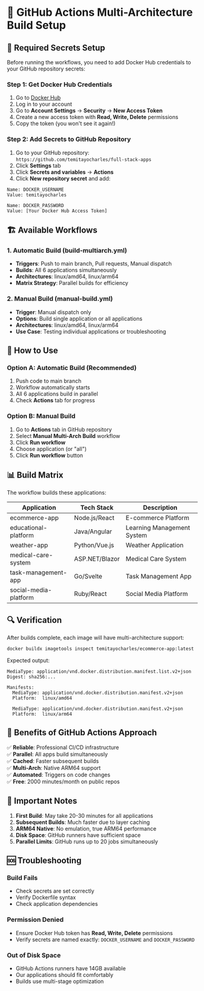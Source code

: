 # 🚀 GitHub Actions Multi-Architecture Build Setup

## 🔐 Required Secrets Setup

Before running the workflows, you need to add Docker Hub credentials to your GitHub repository secrets:

### Step 1: Get Docker Hub Credentials
1. Go to [Docker Hub](https://hub.docker.com/)
2. Log in to your account
3. Go to **Account Settings** → **Security** → **New Access Token**
4. Create a new access token with **Read, Write, Delete** permissions
5. Copy the token (you won't see it again!)

### Step 2: Add Secrets to GitHub Repository
1. Go to your GitHub repository: `https://github.com/temitayocharles/full-stack-apps`
2. Click **Settings** tab
3. Click **Secrets and variables** → **Actions**
4. Click **New repository secret** and add:

```
Name: DOCKER_USERNAME
Value: temitayocharles
```

```
Name: DOCKER_PASSWORD  
Value: [Your Docker Hub Access Token]
```

## 🏗️ Available Workflows

### 1. Automatic Build (build-multiarch.yml)
- **Triggers**: Push to main branch, Pull requests, Manual dispatch
- **Builds**: All 6 applications simultaneously
- **Architectures**: linux/amd64, linux/arm64
- **Matrix Strategy**: Parallel builds for efficiency

### 2. Manual Build (manual-build.yml)  
- **Trigger**: Manual dispatch only
- **Options**: Build single application or all applications
- **Architectures**: linux/amd64, linux/arm64
- **Use Case**: Testing individual applications or troubleshooting

## 🚀 How to Use

### Option A: Automatic Build (Recommended)
1. Push code to main branch
2. Workflow automatically starts
3. All 6 applications build in parallel
4. Check **Actions** tab for progress

### Option B: Manual Build
1. Go to **Actions** tab in GitHub repository
2. Select **Manual Multi-Arch Build** workflow
3. Click **Run workflow**
4. Choose application (or "all")
5. Click **Run workflow** button

## 📊 Build Matrix

The workflow builds these applications:

| Application | Tech Stack | Description |
|-------------|------------|-------------|
| ecommerce-app | Node.js/React | E-commerce Platform |
| educational-platform | Java/Angular | Learning Management System |
| weather-app | Python/Vue.js | Weather Application |
| medical-care-system | ASP.NET/Blazor | Medical Care System |
| task-management-app | Go/Svelte | Task Management App |
| social-media-platform | Ruby/React | Social Media Platform |

## 🔍 Verification

After builds complete, each image will have multi-architecture support:

```bash
docker buildx imagetools inspect temitayocharles/ecommerce-app:latest
```

Expected output:
```
MediaType: application/vnd.docker.distribution.manifest.list.v2+json
Digest: sha256:...

Manifests:
  MediaType: application/vnd.docker.distribution.manifest.v2+json
  Platform:  linux/amd64

  MediaType: application/vnd.docker.distribution.manifest.v2+json  
  Platform:  linux/arm64
```

## 🎯 Benefits of GitHub Actions Approach

✅ **Reliable**: Professional CI/CD infrastructure  
✅ **Parallel**: All apps build simultaneously  
✅ **Cached**: Faster subsequent builds  
✅ **Multi-Arch**: Native ARM64 support  
✅ **Automated**: Triggers on code changes  
✅ **Free**: 2000 minutes/month on public repos  

## 🚨 Important Notes

1. **First Build**: May take 20-30 minutes for all applications
2. **Subsequent Builds**: Much faster due to layer caching  
3. **ARM64 Native**: No emulation, true ARM64 performance
4. **Disk Space**: GitHub runners have sufficient space
5. **Parallel Limits**: GitHub runs up to 20 jobs simultaneously

## 🆘 Troubleshooting

### Build Fails
- Check secrets are set correctly
- Verify Dockerfile syntax
- Check application dependencies

### Permission Denied
- Ensure Docker Hub token has **Read, Write, Delete** permissions
- Verify secrets are named exactly: `DOCKER_USERNAME` and `DOCKER_PASSWORD`

### Out of Disk Space
- GitHub Actions runners have 14GB available
- Our applications should fit comfortably
- Builds use multi-stage optimization